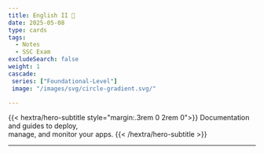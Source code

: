 ```yaml
---
title: English II 📖
date: 2025-05-08
type: cards
tags:
  - Notes 
  - SSC Exam
excludeSearch: false
weight: 1
cascade:
 series: ["Foundational-Level"]
 image: "/images/svg/circle-gradient.svg/"

---
```


{{< hextra/hero-subtitle style="margin:.3rem 0 2rem 0">}}
  Documentation and guides to deploy,  
  manage, and monitor your apps.
{{< /hextra/hero-subtitle >}}

---